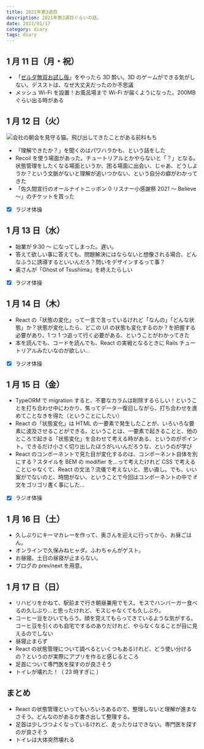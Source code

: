 ```yaml
---
title: 2021年第3週目
description: 2021年第3週目ぐらいの話。
date: 2021/01/17
category: diary
tags: diary
---
```


## 1 月 11 日（月・祝）

- 「[ゼルダ無双お試し版](https://www.gamecity.ne.jp/zelda/)」をやったら 3D 酔い。3D のゲームができる気がしない。デスストは、なぜ大丈夫だったのか不思議
- メッシュ Wi-Fi を設置！お風呂場まで Wi-Fi が届くようになった。200MB ぐらい出る時がある

## 1 月 12 日（火）

![](/images/2021/01/2021-01-12.jpg '会社の朝会を見守る猫。飛び出してきたことがある前科もち')

- 「理解できたか？」を聞くのはパワハラかも、という話をした
- Recoil を使う場面があった。チュートリアルとかやらないと「？」となる。状態管理をしたくなる場面というか、困る場面に出会い、じゃあ、どうしようか？という文脈がないと理解が追いつかない、という自分の癖がわかってきた
- 「佐久間宣行のオールナイトニッポン 0 リスナー小感謝祭 2021 ～ Believe ～」のチケットを買った
- [x] ラジオ体操

## 1 月 13 日（水）

- 始業が 9:30 〜 になってしまった。遅い。
- 答えて欲しい事に答えても、問題解決にはならないと想像される場合、どんなふうに誘導するといいんだろ？問いをデザインするって事？
- 奥さんが「Ghost of Tsushima」を終えたらしい
- [x] ラジオ体操

## 1 月 14 日（木）

- React の「状態の変化」って一言で言っているけれど「なんの」「どんな状態」か？状態が変化したら、どこの UI の状態も変化するのか？を把握する必要があり、1 つ 1 つ追って行く必要がある、ということがわかってきた
- 本を読んでも、コードを読んでも、React の実戦となるときに Rails チュートリアルみたいなのが欲しい…
- [x] ラジオ体操

## 1 月 15 日（金）

- TypeORM で migration すると、不要なカラムは削除するらしい！ということを打ち合わせ中にわかり、焦ってデーター復旧しながら、打ち合わせを進めてことなきを得た（ということにしたい）
- React の「状態変化」は HTML の一要素で発生したことが、いろいろな要素に波及させることができる。ということは、一要素で起きることと、他のところで起きる「状態変化」を合わせて考える時がある、というのがポイント。できるだけ小さく切り出したほうがいいんだろうな、というのが学び
- React のコンポーネントで見た目が変化するのは、コンポーネント自体を別にする？スタイルを BEM の modifier を…って考えたけれど CSS で考えることじゃなくて、React の文法？流儀で考えないと、思い直し。でも、いい案がでないのと、時間がない、ということで今回はコンポーネントの中で if 文をゴリゴリ書く事にした…
- [x] ラジオ体操

## 1 月 16 日（土）

- 久しぶりにキーマカレーを作って、奥さんを迎えに行ってから、お昼ごはん。
- オンラインで久保みねヒャダ。ふわちゃんがゲスト。
- お昼寝。土日の昼寝が止まらない。
- ブログの prev/next を用意。

## 1 月 17 日（日）

- リハビリをかねて、駅前まで行き朝昼兼用でモス。モスでハンバーガー食べるの久しぶり...と思ったけれど、モスじゃなくても久しぶり。
- コーヒー豆をひいてもらう。顔を覚えてもらってきているような気がする。コーヒ豆を引くのも自宅でするのありだけれど、やらなくなることが目に見えるのでしない
- 昼寝止まらず
- React の状態管理について調べるといくつもあるけれど、どう使い分けるの？というのが実際にアプリを作ると感じるところ
- 足首について専門医を探すのが良さそう
- トイレが壊れた！（ 23 時すぎに ）

## まとめ

- React の状態管理といってもいろいろあるので、整理しないと理解が進まなさそう。どんなのがあるか書き出して整理する。
- 足首は少しづつよくなっているけれど、走ったりはできない。専門医を探すのが良さそう
- トイレは大体突然壊れる
